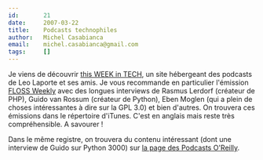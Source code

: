 ```yaml
---
id:       21
date:     2007-03-22
title:    Podcasts technophiles
author:   Michel Casabianca
email:    michel.casabianca@gmail.com
tags:     []
---
```


Je viens de découvrir [this WEEK in TECH](http://www.twit.tv/), un site hébergeant des podcasts de Leo Laporte et ses amis. Je vous recommande en particulier l'émission [FLOSS Weekly](http://www.twit.tv/FLOSS) avec des longues interviews de Rasmus Lerdorf (créateur de PHP), Guido van Rossum (créateur de Python), Eben Moglen (qui a plein de choses intéressantes à dire sur la GPL 3.0) et bien d'autres. On trouvera ces émissions dans le répertoire d'iTunes. C'est en anglais mais reste très compréhensible. A savourer !

Dans le même registre, on trouvera du contenu intéressant (dont une interview de Guido sur Python 3000) sur [la page des Podcasts O'Reilly](http://www.oreillynet.com/podcasts/).

